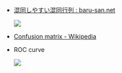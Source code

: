 * [混同しやすい混同行列 : baru-san.net](http://www.baru-san.net/archives/141)

  ![](https://cn.mathworks.com/matlabcentral/mlc-downloads/downloads/submissions/60900/versions/13/screenshot.png)

* [Confusion matrix - Wikipedia](https://en.wikipedia.org/wiki/Confusion_matrix)

* ROC curve

   ![](https://acutecaretesting.org/-/media/acutecaretesting/articles/fig-xiii-roc-curves-for-tests-a-and-b.gif?w=300&h=258&as=1&la=en)

